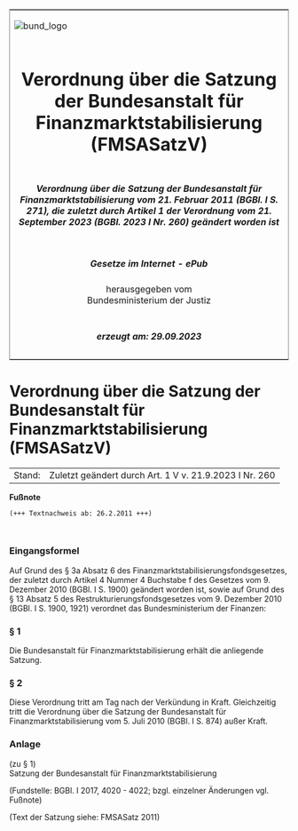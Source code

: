 <span id="DECKBLATT.html"></span>

<table border="0" frame="border" width="100%">

<tr valign="top">

<td align="left">

![bund\_logo](BfJ_2021_Web_de_de.gif)

</td>

<td align="right">

 

</td>

</tr>

<tr align="center" valign="middle">

<td colspan="2">

# Verordnung über die Satzung der Bundesanstalt für Finanzmarktstabilisierung (FMSASatzV)

</td>

</tr>

<tr align="center" valign="middle">

<td colspan="2">

##### Verordnung über die Satzung der Bundesanstalt für Finanzmarktstabilisierung vom 21. Februar 2011 (BGBl. I S. 271), die zuletzt durch Artikel 1 der Verordnung vom 21. September 2023 (BGBl. 2023 I Nr. 260) geändert worden ist

</td>

</tr>

<tr align="center" valign="middle">

<td colspan="2">

  
  

##### Gesetze im Internet - ePub  
  
herausgegeben vom  
Bundesministerium der Justiz

</td>

</tr>

<tr align="center" valign="bottom">

<td colspan="2">

  
  

##### erzeugt am: 29.09.2023

</td>

</tr>

</table>

<span id="BJNR027100011.html"></span>

# Verordnung über die Satzung der Bundesanstalt für Finanzmarktstabilisierung (FMSASatzV)

<div>

<div class="jnhtml">

|        |                                                        |
| ------ | ------------------------------------------------------ |
| Stand: | Zuletzt geändert durch Art. 1 V v. 21.9.2023 I Nr. 260 |

</div>

</div>

<div>

  
**Fußnote**

<div class="jnhtml">

<div>

<div class="jurAbsatz">

  

``` 
(+++ Textnachweis ab: 26.2.2011 +++)

 
```

</div>

</div>

</div>

</div>

<span id="BJNR027100011BJNE000100000.html"></span>

### Eingangsformel  

<div>

<div class="jnhtml">

<div>

<div class="jurAbsatz">

Auf Grund des § 3a Absatz 6 des Finanzmarktstabilisierungsfondsgesetzes,
der zuletzt durch Artikel 4 Nummer 4 Buchstabe f des Gesetzes vom 9.
Dezember 2010 (BGBl. I S. 1900) geändert worden ist, sowie auf Grund des
§ 13 Absatz 5 des Restrukturierungsfondsgesetzes vom 9. Dezember 2010
(BGBl. I S. 1900, 1921) verordnet das Bundesministerium der Finanzen:

</div>

</div>

</div>

</div>

<span id="BJNR027100011BJNE000200000.html"></span>

### § 1  

<div>

<div class="jnhtml">

<div>

<div class="jurAbsatz">

Die Bundesanstalt für Finanzmarktstabilisierung erhält die anliegende
Satzung.

</div>

</div>

</div>

</div>

<span id="BJNR027100011BJNE000300000.html"></span>

### § 2  

<div>

<div class="jnhtml">

<div>

<div class="jurAbsatz">

Diese Verordnung tritt am Tag nach der Verkündung in Kraft. Gleichzeitig
tritt die Verordnung über die Satzung der Bundesanstalt für
Finanzmarktstabilisierung vom 5. Juli 2010 (BGBl. I S. 874) außer Kraft.

</div>

</div>

</div>

</div>

<span id="BJNR027100011BJNE000404116.html"></span>

### Anlage  
(zu § 1)  
Satzung der Bundesanstalt für Finanzmarktstabilisierung

<div>

<div class="jnhtml">

<div>

<div class="jurAbsatz">

<div class="kommentar_Fundstelle">

(Fundstelle: BGBl. I 2017, 4020 - 4022; bzgl. einzelner Änderungen vgl.
Fußnote)

</div>

</div>

<div class="jurAbsatz">

<div class="kommentar_Hinweis">

(Text der Satzung siehe: FMSASatz 2011)

</div>

</div>

</div>

</div>

</div>
